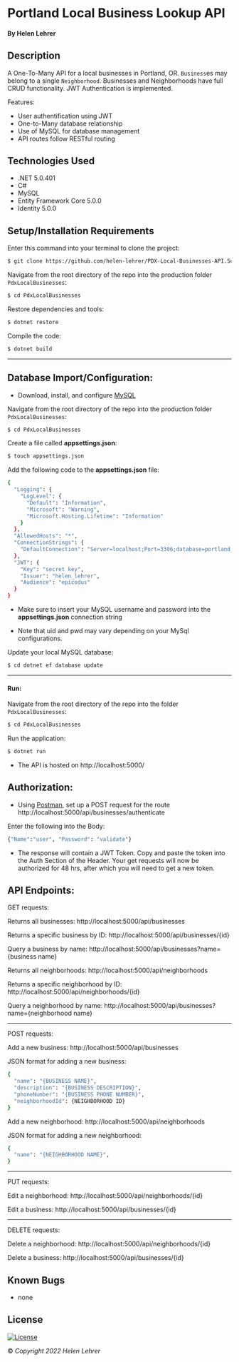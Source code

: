 # Portland Local Business Lookup API

#### By Helen Lehrer

## Description

A One-To-Many API for a local businesses in Portland, OR. `Business`es may belong to a single `Neighborhood`. Businesses and Neighborhoods have full CRUD functionality. JWT Authentication is implemented.

Features:

* User authentification using JWT
* One-to-Many database relationship
* Use of MySQL for database management
* API routes follow RESTful routing

## Technologies Used

* .NET 5.0.401
* C#
* MySQL
* Entity Framework Core 5.0.0
* Identity 5.0.0

## Setup/Installation Requirements

Enter this command into your terminal to clone the project: 
```bash
$ git clone https://github.com/helen-lehrer/PDX-Local-Businesses-API.Solution
```

Navigate from the root directory of the repo into the production folder `PdxLocalBusinesses`:
```bash
$ cd PdxLocalBusinesses
```

Restore dependencies and tools: 
```bash
$ dotnet restore
```

Compile the code: 
```bash
$ dotnet build
```

---

## Database Import/Configuration:

* Download, install, and configure [MySQL](https://dev.mysql.com/downloads/installer/)

Navigate from the root directory of the repo into the production folder `PdxLocalBusinesses`:
```bash
$ cd PdxLocalBusinesses
```

Create a file called **appsettings.json**: 
```bash
$ touch appsettings.json
```

Add the following code to the **appsettings.json** file: 
```bash
{
  "Logging": {
    "LogLevel": {
      "Default": "Information",
      "Microsoft": "Warning",
      "Microsoft.Hosting.Lifetime": "Information"
    }
  },
  "AllowedHosts": "*",
  "ConnectionStrings": {
    "DefaultConnection": "Server=localhost;Port=3306;database=portland_local_businesses;uid=[YOUR-USERNAME-HERE];pwd=[YOUR-PASSWORD-HERE];"
  },
  "JWT": {
    "Key": "secret key",
    "Issuer": "helen_lehrer",
    "Audience": "epicodus"
  }
}
```

* Make sure to insert your MySQL username and password into the  **appsettings.json**  connection string

* Note that uid and pwd may vary depending on your MySql configurations.

Update your local MySQL database:
```bash
$ cd dotnet ef database update
```

---

#### Run: 

Navigate from the root directory of the repo into the folder `PdxLocalBusinesses`:
```bash
$ cd PdxLocalBusinesses
```

Run the application:
```bash
$ dotnet run
```

* The API is hosted on http://localhost:5000/ 

## Authorization:

* Using [Postman](https://www.postman.com/), set up a POST request for the route http://localhost:5000/api/businesses/authenticate

Enter the following into the Body:
```bash
{"Name":"user", "Password": "validate"}
```

* The response will contain a JWT Token. Copy and paste the token into the Auth Section of the Header. Your get requests will now be authorized for 48 hrs, after which you will need to get a new token.

## API Endpoints:

GET requests:

Returns all businesses: http://localhost:5000/api/businesses 

Returns a specific business by ID: http://localhost:5000/api/businesses/{id}

Query a business by name: http://localhost:5000/api/businesses?name={business name} 

Returns all neighborhoods: http://localhost:5000/api/neighborhoods

Returns a specific neighborhood by ID: http://localhost:5000/api/neighborhoods/{id}

Query a neighborhood by name: http://localhost:5000/api/businesses?name={neighborhood name}

---

POST requests:

Add a new business: http://localhost:5000/api/businesses 

JSON format for adding a new business:
```bash
{
  "name": "{BUSINESS NAME}",
  "description": "{BUSINESS DESCRIPTION}",
  "phoneNumber": "{BUSINESS PHONE NUMBER}",
  "neighborhoodId": {NEIGHBORHOOD ID}
}
```

Add a new neighborhood: http://localhost:5000/api/neighborhoods 

JSON format for adding a new neighborhood:
```bash
{
  "name": "{NEIGHBORHOOD NAME}",
}
```

---

PUT requests:

Edit a neighborhood: http://localhost:5000/api/neighborhoods/{id}

Edit a business: http://localhost:5000/api/businesses/{id}

---

DELETE requests:

Delete a neighborhood: http://localhost:5000/api/neighborhoods/{id}

Delete a business: http://localhost:5000/api/businesses/{id}


## Known Bugs

* none

## License
[![License](https://img.shields.io/badge/License-BSD_3--Clause-blue.svg)](https://opensource.org/licenses/BSD-3-Clause)

&copy; _Copyright 2022 Helen Lehrer_